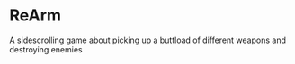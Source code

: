 # ReArm
 A sidescrolling game about picking up a buttload of different weapons and destroying enemies

